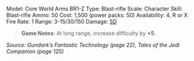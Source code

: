 Model: Core World Arms BR1-Z
Type: Blast-rifle
Scale: Character
Skill: Blast-rifle
Ammo: 50
Cost: 1,500 (power packs: 50)
Availability: 4, R or X
Fire Rate: 1
Range: 3-15/30/150
Damage: <u>5D</u>

> **Game Notes:** 
> At long range, increase difficulty by **+5**.

*Source: Gundark’s Fantastic Technology (page 22), Tales of the Jedi Companion (page 125)*